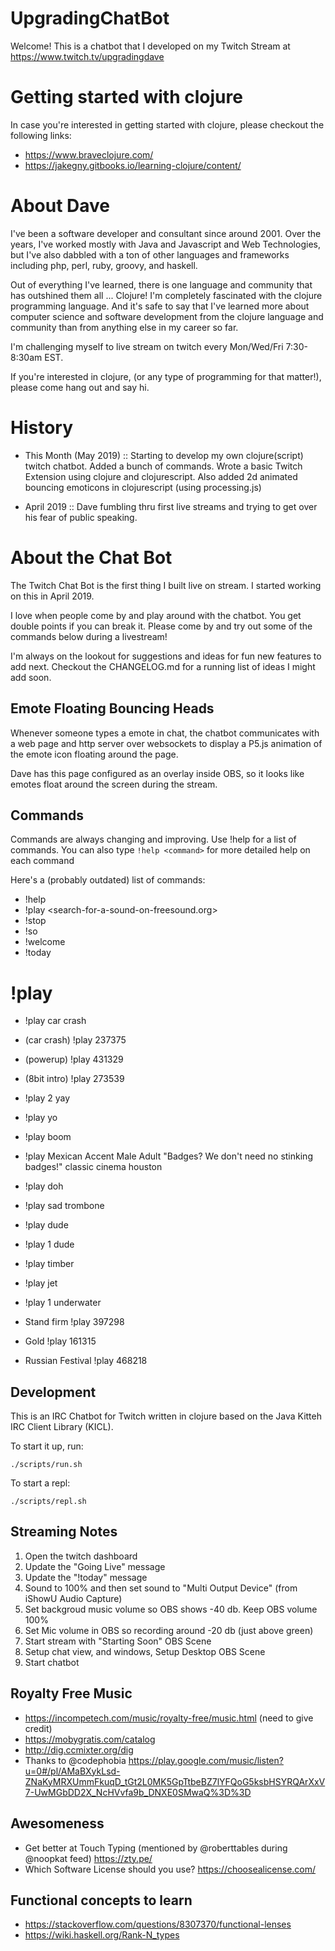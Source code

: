 # UpgradingChatBot

Welcome! This is a chatbot that I developed on my Twitch Stream at
https://www.twitch.tv/upgradingdave

# Getting started with clojure

In case you're interested in getting started with clojure, please checkout the following links: 

- https://www.braveclojure.com/
- https://jakegny.gitbooks.io/learning-clojure/content/

# About Dave

I've been a software developer and consultant since around 2001. Over
the years, I've worked mostly with Java and Javascript and Web
Technologies, but I've also dabbled with a ton of other languages and
frameworks including php, perl, ruby, groovy, and haskell.

Out of everything I've learned, there is one language and community
that has outshined them all ... Clojure! I'm completely fascinated
with the clojure programming language. And it's safe to say that I've
learned more about computer science and software development from the
clojure language and community than from anything else in my career so
far.

I'm challenging myself to live stream on twitch every Mon/Wed/Fri
7:30-8:30am EST.

If you're interested in clojure, (or any type of programming for that
matter!), please come hang out and say hi. 

# History

- This Month (May 2019) :: Starting to develop my own clojure(script)
  twitch chatbot. Added a bunch of commands. Wrote a basic Twitch
  Extension using clojure and clojurescript. Also added 2d animated
  bouncing emoticons in clojurescript (using processing.js)

- April 2019 :: Dave fumbling thru first live streams and trying to
  get over his fear of public speaking.

# About the Chat Bot

The Twitch Chat Bot is the first thing I built live on stream. I
started working on this in April 2019.

I love when people come by and play around with the chatbot. You get
double points if you can break it. Please come by and try out some of
the commands below during a livestream!

I'm always on the lookout for suggestions and ideas for fun new
features to add next. Checkout the CHANGELOG.md for a running list
of ideas I might add soon.

## Emote Floating Bouncing Heads 

Whenever someone types a emote in chat, the chatbot communicates with
a web page and http server over websockets to display a P5.js
animation of the emote icon floating around the page.

Dave has this page configured as an overlay inside OBS, so it looks
like emotes float around the screen during the stream.

## Commands

Commands are always changing and improving. Use !help for a list of
commands. You can also type `!help <command>` for more detailed help
on each command

Here's a (probably outdated) list of commands: 

- !help
- !play <search-for-a-sound-on-freesound.org>
- !stop 
- !so <username>
- !welcome <username>
- !today

# !play

- !play car crash
- (car crash) !play 237375
- (powerup) !play 431329 
- (8bit intro) !play 273539
- !play 2 yay
- !play yo
- !play boom
- !play Mexican Accent Male Adult "Badges? We don't need no stinking
  badges!" classic cinema houston
- !play doh
- !play sad trombone
- !play dude
- !play 1 dude
- !play timber
- !play jet
- !play 1 underwater

- Stand firm !play 397298
- Gold !play 161315
- Russian Festival !play 468218

## Development

This is an IRC Chatbot for Twitch written in clojure based on the Java
Kitteh IRC Client Library (KICL). 

To start it up, run: 

```
./scripts/run.sh
```

To start a repl: 

```
./scripts/repl.sh
```

## Streaming Notes

1. Open the twitch dashboard
2. Update the "Going Live" message
3. Update the "!today" message
4. Sound to 100% and then set sound to "Multi Output Device" (from
   iShowU Audio Capture)
5. Set backgroud music volume so OBS shows -40 db. Keep OBS volume 100%
6. Set Mic volume in OBS so recording around -20 db (just above green)
7. Start stream with "Starting Soon" OBS Scene
8. Setup chat view, and windows, Setup Desktop OBS Scene
9. Start chatbot

## Royalty Free Music

- https://incompetech.com/music/royalty-free/music.html (need to give credit)
- https://mobygratis.com/catalog
- http://dig.ccmixter.org/dig
- Thanks to @codephobia https://play.google.com/music/listen?u=0#/pl/AMaBXykLsd-ZNaKyMRXUmmFkuqD_tGt2L0MK5GpTtbeBZ7lYFQoG5ksbHSYRQArXxV7-UwMGbDD2X_NcHVvfa9b_DNXE0SMwaQ%3D%3D

## Awesomeness

- Get better at Touch Typing (mentioned by @roberttables during
  @noopkat feed) https://zty.pe/
- Which Software License should you use? https://choosealicense.com/

## Functional concepts to learn
- https://stackoverflow.com/questions/8307370/functional-lenses
- https://wiki.haskell.org/Rank-N_types
